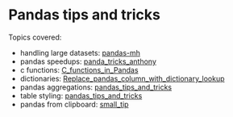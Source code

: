 # Pandas tips and tricks

Topics covered:
- handling large datasets: [pandas-mh](./pandas-mh.ipynb)
- pandas speedups: [panda_tricks_anthony](./panda_tricks_anthony.ipynb)
- c functions: [C_functions_in_Pandas](./C_functions_in_Pandas.ipynb)
- dictionaries: [Replace_pandas_column_with_dictionary_lookup](./Replace_pandas_column_with_dictionary_lookup.ipynb)
- pandas aggregations: [pandas_tips_and_tricks](./pandas_tips_and_tricks.ipynb)
- table styling: [pandas_tips_and_tricks](./pandas_tips_and_tricks.ipynb)
- pandas from clipboard: [small_tip](./small_tip.py)
